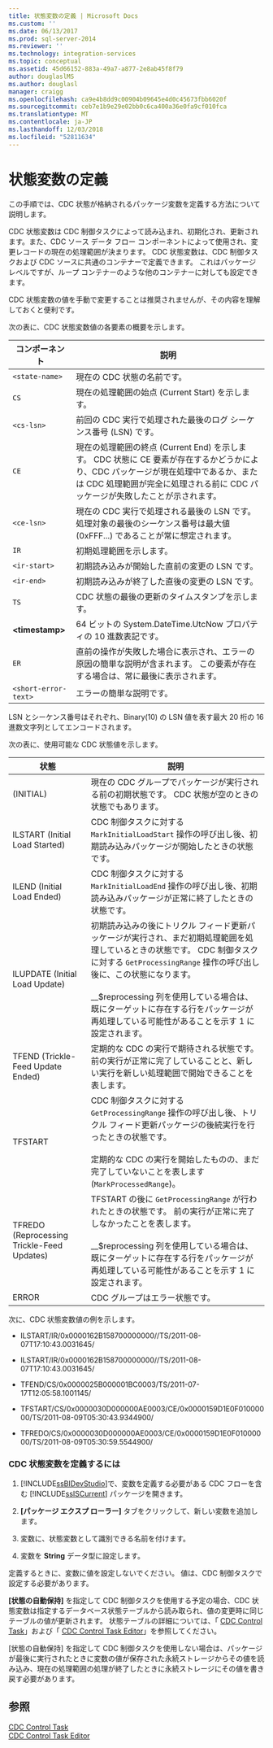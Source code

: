 ```yaml
---
title: 状態変数の定義 | Microsoft Docs
ms.custom: ''
ms.date: 06/13/2017
ms.prod: sql-server-2014
ms.reviewer: ''
ms.technology: integration-services
ms.topic: conceptual
ms.assetid: 45d66152-883a-49a7-a877-2e8ab45f8f79
author: douglaslMS
ms.author: douglasl
manager: craigg
ms.openlocfilehash: ca9e4b8dd9c00904b09645e4d0c45673fbb6020f
ms.sourcegitcommit: ceb7e1b9e29e02bb0c6ca400a36e0fa9cf010fca
ms.translationtype: MT
ms.contentlocale: ja-JP
ms.lasthandoff: 12/03/2018
ms.locfileid: "52811634"
---
```

# <a name="define-a-state-variable"></a>状態変数の定義
  この手順では、CDC 状態が格納されるパッケージ変数を定義する方法について説明します。  
  
 CDC 状態変数は CDC 制御タスクによって読み込まれ、初期化され、更新されます。また、CDC ソース データ フロー コンポーネントによって使用され、変更レコードの現在の処理範囲が決まります。 CDC 状態変数は、CDC 制御タスクおよび CDC ソースに共通のコンテナーで定義できます。 これはパッケージ レベルですが、ループ コンテナーのような他のコンテナーに対しても設定できます。  
  
 CDC 状態変数の値を手動で変更することは推奨されませんが、その内容を理解しておくと便利です。  
  
 次の表に、CDC 状態変数値の各要素の概要を示します。  
  
|コンポーネント|説明|  
|---------------|-----------------|  
|`<state-name>`|現在の CDC 状態の名前です。|  
|`CS`|現在の処理範囲の始点 (Current Start) を示します。|  
|`<cs-lsn>`|前回の CDC 実行で処理された最後のログ シーケンス番号 (LSN) です。|  
|`CE`|現在の処理範囲の終点 (Current End) を示します。 CDC 状態に CE 要素が存在するかどうかにより、CDC パッケージが現在処理中であるか、または CDC 処理範囲が完全に処理される前に CDC パッケージが失敗したことが示されます。|  
|`<ce-lsn>`|現在の CDC 実行で処理される最後の LSN です。 処理対象の最後のシーケンス番号は最大値 (0xFFF...) であることが常に想定されます。|  
|`IR`|初期処理範囲を示します。|  
|`<ir-start>`|初期読み込みが開始した直前の変更の LSN です。|  
|`<ir-end>`|初期読み込みが終了した直後の変更の LSN です。|  
|`TS`|CDC 状態の最後の更新のタイムスタンプを示します。|  
|**\<timestamp>**|64 ビットの System.DateTime.UtcNow プロパティの 10 進数表記です。|  
|`ER`|直前の操作が失敗した場合に表示され、エラーの原因の簡単な説明が含まれます。 この要素が存在する場合は、常に最後に表示されます。|  
|`<short-error-text>`|エラーの簡単な説明です。|  
  
 LSN とシーケンス番号はそれぞれ、Binary(10) の LSN 値を表す最大 20 桁の 16 進数文字列としてエンコードされます。  
  
 次の表に、使用可能な CDC 状態値を示します。  
  
|状態|説明|  
|-----------|-----------------|  
|(INITIAL)|現在の CDC グループでパッケージが実行される前の初期状態です。 CDC 状態が空のときの状態でもあります。|  
|ILSTART (Initial Load Started)|CDC 制御タスクに対する `MarkInitialLoadStart` 操作の呼び出し後、初期読み込みパッケージが開始したときの状態です。|  
|ILEND (Initial Load Ended)|CDC 制御タスクに対する `MarkInitialLoadEnd` 操作の呼び出し後、初期読み込みパッケージが正常に終了したときの状態です。|  
|ILUPDATE (Initial Load Update)|初期読み込みの後にトリクル フィード更新パッケージが実行され、まだ初期処理範囲を処理しているときの状態です。 CDC 制御タスクに対する `GetProcessingRange` 操作の呼び出し後に、この状態になります。<br /><br /> __$reprocessing 列を使用している場合は、既にターゲットに存在する行をパッケージが再処理している可能性があることを示す 1 に設定されます。|  
|TFEND (Trickle-Feed Update Ended)|定期的な CDC の実行で期待される状態です。 前の実行が正常に完了していることと、新しい実行を新しい処理範囲で開始できることを表します。|  
|TFSTART|CDC 制御タスクに対する `GetProcessingRange` 操作の呼び出し後、トリクル フィード更新パッケージの後続実行を行ったときの状態です。<br /><br /> 定期的な CDC の実行を開始したものの、まだ完了していないことを表します (`MarkProcessedRange`)。|  
|TFREDO (Reprocessing Trickle-Feed Updates)|TFSTART の後に `GetProcessingRange` が行われたときの状態です。 前の実行が正常に完了しなかったことを表します。<br /><br /> __$reprocessing 列を使用している場合は、既にターゲットに存在する行をパッケージが再処理している可能性があることを示す 1 に設定されます。|  
|ERROR|CDC グループはエラー状態です。|  
  
 次に、CDC 状態変数値の例を示します。  
  
-   ILSTART/IR/0x0000162B158700000000//TS/2011-08-07T17:10:43.0031645/  
  
-   ILSTART/IR/0x0000162B158700000000//TS/2011-08-07T17:10:43.0031645/  
  
-   TFEND/CS/0x0000025B000001BC0003/TS/2011-07-17T12:05:58.1001145/  
  
-   TFSTART/CS/0x0000030D000000AE0003/CE/0x0000159D1E0F01000000/TS/2011-08-09T05:30:43.9344900/  
  
-   TFREDO/CS/0x0000030D000000AE0003/CE/0x0000159D1E0F01000000/TS/2011-08-09T05:30:59.5544900/  
  
### <a name="to-define-a-cdc-state-variable"></a>CDC 状態変数を定義するには  
  
1.  [!INCLUDE[ssBIDevStudio](../../includes/ssbidevstudio-md.md)]で、変数を定義する必要がある CDC フローを含む [!INCLUDE[ssISCurrent](../../includes/ssiscurrent-md.md)] パッケージを開きます。  
  
2.  **[パッケージ エクスプ ローラー]** タブをクリックして、新しい変数を追加します。  
  
3.  変数に、状態変数として識別できる名前を付けます。  
  
4.  変数を **String** データ型に設定します。  
  
 定義するときに、変数に値を設定しないでください。 値は、CDC 制御タスクで設定する必要があります。  
  
 **[状態の自動保持]** を指定して CDC 制御タスクを使用する予定の場合、CDC 状態変数は指定するデータベース状態テーブルから読み取られ、値の変更時に同じテーブルの値が更新されます。 状態テーブルの詳細については、「 [CDC Control Task](../control-flow/cdc-control-task.md)」および「 [CDC Control Task Editor](../cdc-control-task-editor.md)」を参照してください。  
  
 [状態の自動保持] を指定して CDC 制御タスクを使用しない場合は、パッケージが最後に実行されたときに変数の値が保存された永続ストレージからその値を読み込み、現在の処理範囲の処理が終了したときに永続ストレージにその値を書き戻す必要があります。  
  
## <a name="see-also"></a>参照  
 [CDC Control Task](../control-flow/cdc-control-task.md)   
 [CDC Control Task Editor](../cdc-control-task-editor.md)  
  
  
